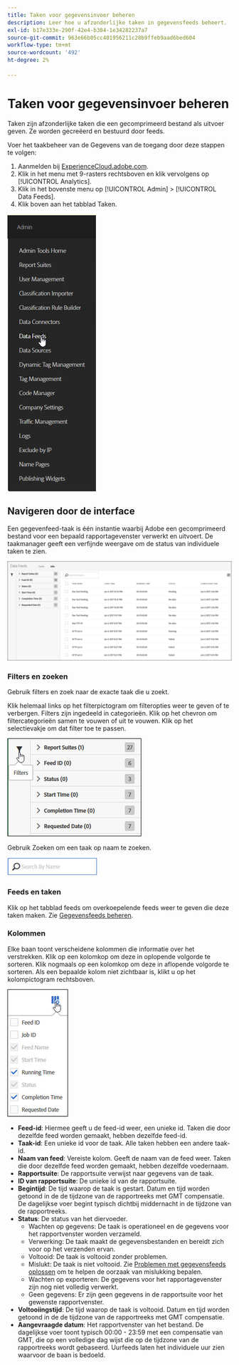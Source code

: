 ```yaml
---
title: Taken voor gegevensinvoer beheren
description: Leer hoe u afzonderlijke taken in gegevensfeeds beheert.
exl-id: b17e333e-290f-42e4-b304-1e34282237a7
source-git-commit: 963e66b05cc401956211c28b9ffeb9aad6bed604
workflow-type: tm+mt
source-wordcount: '492'
ht-degree: 2%

---
```


# Taken voor gegevensinvoer beheren

Taken zijn afzonderlijke taken die een gecomprimeerd bestand als uitvoer geven. Ze worden gecreëerd en bestuurd door feeds.

Voer het taakbeheer van de Gegevens van de toegang door deze stappen te volgen:

1. Aanmelden bij [ExperienceCloud.adobe.com](https://experiencecloud.adobe.com).
2. Klik in het menu met 9-rasters rechtsboven en klik vervolgens op [!UICONTROL Analytics].
3. Klik in het bovenste menu op [!UICONTROL Admin] > [!UICONTROL Data Feeds].
4. Klik boven aan het tabblad Taken.

![Menu Gegevensinvoer](assets/AdminMenu.png)

## Navigeren door de interface

Een gegevenfeed-taak is één instantie waarbij Adobe een gecomprimeerd bestand voor een bepaald rapportagevenster verwerkt en uitvoert. De taakmanager geeft een verfijnde weergave om de status van individuele taken te zien.

![Taken](assets/jobs.jpg)

### Filters en zoeken

Gebruik filters en zoek naar de exacte taak die u zoekt.

Klik helemaal links op het filterpictogram om filteropties weer te geven of te verbergen. Filters zijn ingedeeld in categorieën. Klik op het chevron om filtercategorieën samen te vouwen of uit te vouwen. Klik op het selectievakje om dat filter toe te passen.

![Filter](assets/jobs-filter.jpg)

Gebruik Zoeken om een taak op naam te zoeken.

![Zoeken](assets/search.jpg)

### Feeds en taken

Klik op het tabblad feeds om overkoepelende feeds weer te geven die deze taken maken. Zie [Gegevensfeeds beheren](df-manage-feeds.md).

### Kolommen

Elke baan toont verscheidene kolommen die informatie over het verstrekken. Klik op een kolomkop om deze in oplopende volgorde te sorteren. Klik nogmaals op een kolomkop om deze in aflopende volgorde te sorteren. Als een bepaalde kolom niet zichtbaar is, klikt u op het kolompictogram rechtsboven.

![Kolompictogram](assets/job-cols.jpg)

* **Feed-id**: Hiermee geeft u de feed-id weer, een unieke id. Taken die door dezelfde feed worden gemaakt, hebben dezelfde feed-id.
* **Taak-id**: Een unieke id voor de taak. Alle taken hebben een andere taak-id.
* **Naam van feed**: Vereiste kolom. Geeft de naam van de feed weer. Taken die door dezelfde feed worden gemaakt, hebben dezelfde voedernaam.
* **Rapportsuite**: De rapportsuite verwijst naar gegevens van de taak.
* **ID van rapportsuite**: De unieke id van de rapportsuite.
* **Begintijd**: De tijd waarop de taak is gestart. Datum en tijd worden getoond in de de tijdzone van de rapportreeks met GMT compensatie. De dagelijkse voer begint typisch dichtbij middernacht in de tijdzone van de rapportreeks.
* **Status**: De status van het diervoeder.
   * Wachten op gegevens: De taak is operationeel en de gegevens voor het rapportvenster worden verzameld.
   * Verwerking: De taak maakt de gegevensbestanden en bereidt zich voor op het verzenden ervan.
   * Voltooid: De taak is voltooid zonder problemen.
   * Mislukt: De taak is niet voltooid. Zie [Problemen met gegevensfeeds oplossen](troubleshooting.md) om te helpen de oorzaak van mislukking bepalen.
   * Wachten op exporteren: De gegevens voor het rapportagevenster zijn nog niet volledig verwerkt.
   * Geen gegevens: Er zijn geen gegevens in de rapportsuite voor het gewenste rapportvenster.
* **Voltooiingstijd**: De tijd waarop de taak is voltooid. Datum en tijd worden getoond in de de tijdzone van de rapportreeks met GMT compensatie.
* **Aangevraagde datum**: Het rapportvenster van het bestand. De dagelijkse voer toont typisch 00:00 - 23:59 met een compensatie van GMT, die op een volledige dag wijst die op de tijdzone van de rapportreeks wordt gebaseerd. Uurfeeds laten het individuele uur zien waarvoor de baan is bedoeld.
